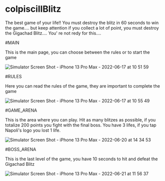 # colpisciIlBlitz

The best game of your life!! You must destroy the blitz in 60 seconds to win the game.... 
but keep attention if you collect a lot of point, you must destroy the Gigachad Blitz.... You' re not redy for this....

#MAIN

This is the main page, you can choose between the rules or to start the game

![Simulator Screen Shot - iPhone 13 Pro Max - 2022-06-17 at 10 51 59](https://user-images.githubusercontent.com/66513963/174264017-234d7d84-7a34-489f-ad93-675662303678.png)

#RULES

Here you can read the rules of the game, they are important to complete the game

![Simulator Screen Shot - iPhone 13 Pro Max - 2022-06-17 at 10 55 49](https://user-images.githubusercontent.com/66513963/174264421-219a0fd3-541f-4618-bb51-0bc2750437cd.png)

#GAME_ARENA

This is the area where you can play. Hit as many blitzes as possible, if you totalize 200 points you fight with the final boss. You have 3 lifes, if you tap Napoli's logo you lost 1 life.

![Simulator Screen Shot - iPhone 13 Pro Max - 2022-06-20 at 14 34 53](https://user-images.githubusercontent.com/66513963/174603502-250c5017-2160-47a6-843a-d0301ee44635.png)

#BOSS_ARENA

This is the last level of the game, you have 10 seconds to hit and defeat the Gigachad Blitz

![Simulator Screen Shot - iPhone 13 Pro Max - 2022-06-21 at 11 56 37](https://user-images.githubusercontent.com/66513963/174772928-c620fd62-1a3d-4dc0-9b06-c95d39b3b000.png)
